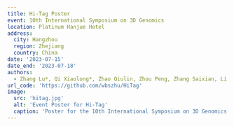 ```yaml
---
title: Hi-Tag Poster
event: 10th International Symposium on 3D Genomics
location: Platinum Hanjue Hotel
address:
  city: Hangzhou
  region: Zhejiang
  country: China
date: '2023-07-15'
date_end: '2023-07-18'
authors:
  - Zhang Lu*, Qi Xiaolong*, Zhao Qiulin, Zhou Peng, Zhang Saixian, Li Jingjin, Zheng Zhuqing,Xiang Yue, Dai Xueting, Jin Zhe, Jian Yaobang, Li Xinyun, Fu Liangliang, Zhao Shuhong
url_code: 'https://github.com/wbszhu/HiTag'
image:
  src: 'hitag.jpg'
  alt: 'Event Poster for Hi-Tag'
  caption: 'Poster for the 10th International Symposium on 3D Genomics'
---
```


